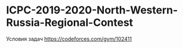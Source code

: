 # ICPC-2019-2020-North-Western-Russia-Regional-Contest
Условия задач https://codeforces.com/gym/102411
